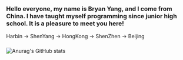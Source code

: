 ### Hello everyone, my name is Bryan Yang, and I come from China. I have taught myself programming since junior high school. It is a pleasure to meet you here!
Harbin -> ShenYang -> HongKong -> ShenZhen -> Beijing
### 
![Anurag's GitHub stats](https://github-readme-stats.vercel.app/api?username=DaZuiZui&count_private=true)
 
